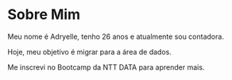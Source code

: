 # Sobre Mim

Meu nome é Adryelle, tenho 26 anos e atualmente sou contadora. 

Hoje, meu objetivo é migrar para a área de dados.

Me inscrevi no Bootcamp da NTT DATA para aprender mais.